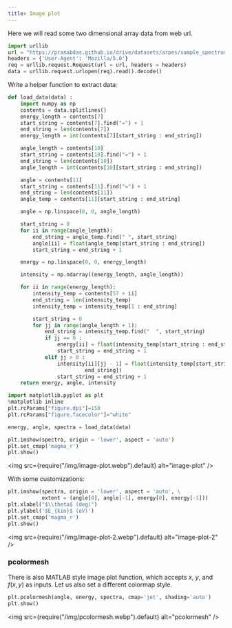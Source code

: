 ```yaml
---
title: Image plot
---
```

Here we will read some two dimensional array data from web url.
```python showLineNumbers
import urllib
url = "https://pranabdas.github.io/drive/datasets/arpes/sample_spectrum.txt"
headers = {'User-Agent': 'Mozilla/5.0'}
req = urllib.request.Request(url = url, headers = headers)
data = urllib.request.urlopen(req).read().decode()
```

Write a helper function to extract data:
```python showLineNumbers
def load_data(data) :
    import numpy as np
    contents = data.splitlines()
    energy_length = contents[7]
    start_string = contents[7].find("=") + 1
    end_string = len(contents[7])
    energy_length = int(contents[7][start_string : end_string])

    angle_length = contents[10]
    start_string = contents[10].find("=") + 1
    end_string = len(contents[10])
    angle_length = int(contents[10][start_string : end_string])

    angle = contents[11]
    start_string = contents[11].find("=") + 1
    end_string = len(contents[11])
    angle_temp = contents[11][start_string : end_string]

    angle = np.linspace(0, 0, angle_length)

    start_string = 0
    for ii in range(angle_length):
        end_string = angle_temp.find(" ", start_string)
        angle[ii] = float(angle_temp[start_string : end_string])
        start_string = end_string + 1

    energy = np.linspace(0, 0, energy_length)

    intensity = np.ndarray((energy_length, angle_length))

    for ii in range(energy_length):
        intensity_temp = contents[57 + ii]
        end_string = len(intensity_temp)
        intensity_temp = intensity_temp[1 : end_string]

        start_string = 0
        for jj in range(angle_length + 1):
            end_string = intensity_temp.find("  ", start_string)
            if jj == 0 :
                energy[ii] = float(intensity_temp[start_string : end_string])
                start_string = end_string + 1
            elif jj > 0 :
                intensity[ii][jj - 1] = float(intensity_temp[start_string : \
                         end_string])
                start_string = end_string + 1
    return energy, angle, intensity
```

```python showLineNumbers
import matplotlib.pyplot as plt
%matplotlib inline
plt.rcParams["figure.dpi"]=150
plt.rcParams["figure.facecolor"]="white"

energy, angle, spectra = load_data(data)

plt.imshow(spectra, origin = 'lower', aspect = 'auto')
plt.set_cmap('magma_r')
plt.show()
```

<img src={require("/img/image-plot.webp").default} alt="image-plot" />

With some customizations:
```python showLineNumbers
plt.imshow(spectra, origin = 'lower', aspect = 'auto', \
           extent = (angle[0], angle[-1], energy[0], energy[-1]))
plt.xlabel("$\\theta$ (deg)")
plt.ylabel('$E_{kin}$ (eV)')
plt.set_cmap('magma_r')
plt.show()
```

<img src={require("/img/image-plot-2.webp").default} alt="image-plot-2" />

### pcolormesh
There is also MATLAB style image plot function, which accepts $x$, $y$, and
$f(x,y)$ as inputs. Let us also set a different colormap style.
```python
plt.pcolormesh(angle, energy, spectra, cmap='jet', shading='auto')
plt.show()
```

<img src={require("/img/pcolormesh.webp").default} alt="pcolormesh" />

